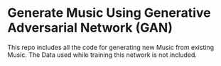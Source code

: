 # Generate Music Using Generative Adversarial Network (GAN)
This repo includes all the code for generating new Music from existing Music. The Data used while training this network is not included.
